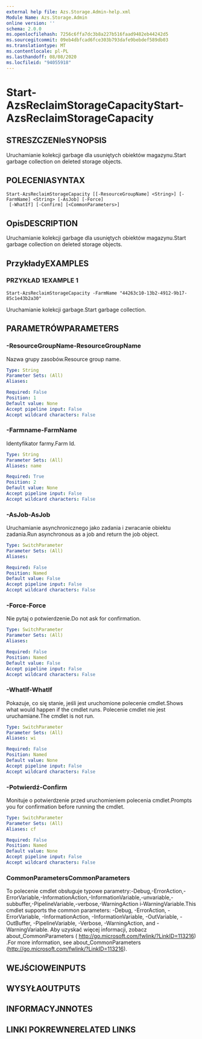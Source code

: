 ```yaml
---
external help file: Azs.Storage.Admin-help.xml
Module Name: Azs.Storage.Admin
online version: ''
schema: 2.0.0
ms.openlocfilehash: 7256c6ffa7dc3b8a227b516faad9482eb44242d5
ms.sourcegitcommit: 09eb4dbfcad6fce303b793dafe9bebdef589db03
ms.translationtype: MT
ms.contentlocale: pl-PL
ms.lasthandoff: 08/08/2020
ms.locfileid: "94055918"
---
```

# <span data-ttu-id="417d6-101">Start-AzsReclaimStorageCapacity</span><span class="sxs-lookup"><span data-stu-id="417d6-101">Start-AzsReclaimStorageCapacity</span></span>

## <span data-ttu-id="417d6-102">STRESZCZENIe</span><span class="sxs-lookup"><span data-stu-id="417d6-102">SYNOPSIS</span></span>
<span data-ttu-id="417d6-103">Uruchamianie kolekcji garbage dla usuniętych obiektów magazynu.</span><span class="sxs-lookup"><span data-stu-id="417d6-103">Start garbage collection on deleted storage objects.</span></span>

## <span data-ttu-id="417d6-104">POLECENIA</span><span class="sxs-lookup"><span data-stu-id="417d6-104">SYNTAX</span></span>

```
Start-AzsReclaimStorageCapacity [[-ResourceGroupName] <String>] [-FarmName] <String> [-AsJob] [-Force]
 [-WhatIf] [-Confirm] [<CommonParameters>]
```

## <span data-ttu-id="417d6-105">Opis</span><span class="sxs-lookup"><span data-stu-id="417d6-105">DESCRIPTION</span></span>
<span data-ttu-id="417d6-106">Uruchamianie kolekcji garbage dla usuniętych obiektów magazynu.</span><span class="sxs-lookup"><span data-stu-id="417d6-106">Start garbage collection on deleted storage objects.</span></span>

## <span data-ttu-id="417d6-107">Przykłady</span><span class="sxs-lookup"><span data-stu-id="417d6-107">EXAMPLES</span></span>

### <span data-ttu-id="417d6-108">PRZYKŁAD 1</span><span class="sxs-lookup"><span data-stu-id="417d6-108">EXAMPLE 1</span></span>
```
Start-AzsReclaimStorageCapacity -FarmName "44263c10-13b2-4912-9b17-85c1e43b2a30"
```

<span data-ttu-id="417d6-109">Uruchamianie kolekcji garbage.</span><span class="sxs-lookup"><span data-stu-id="417d6-109">Start garbage collection.</span></span>

## <span data-ttu-id="417d6-110">PARAMETRÓW</span><span class="sxs-lookup"><span data-stu-id="417d6-110">PARAMETERS</span></span>

### <span data-ttu-id="417d6-111">-ResourceGroupName</span><span class="sxs-lookup"><span data-stu-id="417d6-111">-ResourceGroupName</span></span>
<span data-ttu-id="417d6-112">Nazwa grupy zasobów.</span><span class="sxs-lookup"><span data-stu-id="417d6-112">Resource group name.</span></span>

```yaml
Type: String
Parameter Sets: (All)
Aliases:

Required: False
Position: 1
Default value: None
Accept pipeline input: False
Accept wildcard characters: False
```

### <span data-ttu-id="417d6-113">-Farmname</span><span class="sxs-lookup"><span data-stu-id="417d6-113">-FarmName</span></span>
<span data-ttu-id="417d6-114">Identyfikator farmy.</span><span class="sxs-lookup"><span data-stu-id="417d6-114">Farm Id.</span></span>

```yaml
Type: String
Parameter Sets: (All)
Aliases: name

Required: True
Position: 2
Default value: None
Accept pipeline input: False
Accept wildcard characters: False
```

### <span data-ttu-id="417d6-115">-AsJob</span><span class="sxs-lookup"><span data-stu-id="417d6-115">-AsJob</span></span>
<span data-ttu-id="417d6-116">Uruchamianie asynchronicznego jako zadania i zwracanie obiektu zadania.</span><span class="sxs-lookup"><span data-stu-id="417d6-116">Run asynchronous as a job and return the job object.</span></span>

```yaml
Type: SwitchParameter
Parameter Sets: (All)
Aliases:

Required: False
Position: Named
Default value: False
Accept pipeline input: False
Accept wildcard characters: False
```

### <span data-ttu-id="417d6-117">-Force</span><span class="sxs-lookup"><span data-stu-id="417d6-117">-Force</span></span>
<span data-ttu-id="417d6-118">Nie pytaj o potwierdzenie.</span><span class="sxs-lookup"><span data-stu-id="417d6-118">Do not ask for confirmation.</span></span>

```yaml
Type: SwitchParameter
Parameter Sets: (All)
Aliases:

Required: False
Position: Named
Default value: False
Accept pipeline input: False
Accept wildcard characters: False
```

### <span data-ttu-id="417d6-119">-WhatIf</span><span class="sxs-lookup"><span data-stu-id="417d6-119">-WhatIf</span></span>
<span data-ttu-id="417d6-120">Pokazuje, co się stanie, jeśli jest uruchomione polecenie cmdlet.</span><span class="sxs-lookup"><span data-stu-id="417d6-120">Shows what would happen if the cmdlet runs.</span></span>
<span data-ttu-id="417d6-121">Polecenie cmdlet nie jest uruchamiane.</span><span class="sxs-lookup"><span data-stu-id="417d6-121">The cmdlet is not run.</span></span>

```yaml
Type: SwitchParameter
Parameter Sets: (All)
Aliases: wi

Required: False
Position: Named
Default value: None
Accept pipeline input: False
Accept wildcard characters: False
```

### <span data-ttu-id="417d6-122">-Potwierdź</span><span class="sxs-lookup"><span data-stu-id="417d6-122">-Confirm</span></span>
<span data-ttu-id="417d6-123">Monituje o potwierdzenie przed uruchomieniem polecenia cmdlet.</span><span class="sxs-lookup"><span data-stu-id="417d6-123">Prompts you for confirmation before running the cmdlet.</span></span>

```yaml
Type: SwitchParameter
Parameter Sets: (All)
Aliases: cf

Required: False
Position: Named
Default value: None
Accept pipeline input: False
Accept wildcard characters: False
```

### <span data-ttu-id="417d6-124">CommonParameters</span><span class="sxs-lookup"><span data-stu-id="417d6-124">CommonParameters</span></span>
<span data-ttu-id="417d6-125">To polecenie cmdlet obsługuje typowe parametry:-Debug,-ErrorAction,-ErrorVariable,-InformationAction,-InformationVariable,-unvariable,-subbuffer,-PipelineVariable,-verbose,-WarningAction i-WarningVariable.</span><span class="sxs-lookup"><span data-stu-id="417d6-125">This cmdlet supports the common parameters: -Debug, -ErrorAction, -ErrorVariable, -InformationAction, -InformationVariable, -OutVariable, -OutBuffer, -PipelineVariable, -Verbose, -WarningAction, and -WarningVariable.</span></span> <span data-ttu-id="417d6-126">Aby uzyskać więcej informacji, zobacz about_CommonParameters ( http://go.microsoft.com/fwlink/?LinkID=113216) .</span><span class="sxs-lookup"><span data-stu-id="417d6-126">For more information, see about_CommonParameters (http://go.microsoft.com/fwlink/?LinkID=113216).</span></span>

## <span data-ttu-id="417d6-127">WEJŚCIOWE</span><span class="sxs-lookup"><span data-stu-id="417d6-127">INPUTS</span></span>

## <span data-ttu-id="417d6-128">WYSYŁA</span><span class="sxs-lookup"><span data-stu-id="417d6-128">OUTPUTS</span></span>

## <span data-ttu-id="417d6-129">INFORMACYJN</span><span class="sxs-lookup"><span data-stu-id="417d6-129">NOTES</span></span>

## <span data-ttu-id="417d6-130">LINKI POKREWNE</span><span class="sxs-lookup"><span data-stu-id="417d6-130">RELATED LINKS</span></span>
